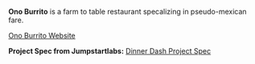 **Ono Burrito** is a farm to table restaurant specalizing in pseudo-mexican fare.  

[Ono Burrito Website](http://onoburrito.herokuapp.com/)

**Project Spec from Jumpstartlabs:**
[Dinner Dash Project Spec](http://tutorials.jumpstartlab.com/projects/dinner_dash.html)

